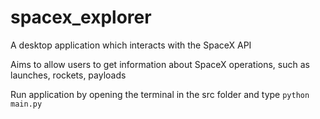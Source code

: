 
# spacex_explorer

A desktop application which interacts with the SpaceX API  

Aims to allow users to get information about SpaceX operations, such as launches, rockets, payloads  

Run application by opening the terminal in the src folder and type `python main.py`
  

